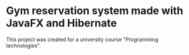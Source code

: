 # Gym reservation system made with JavaFX and Hibernate

This project was created for a university course "Programming technologies".
